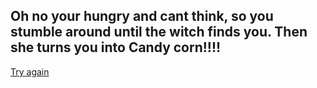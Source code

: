 ## Oh no your hungry and cant think, so you stumble around until the witch finds you. Then she turns you into Candy corn!!!!
[Try again](../README.md)